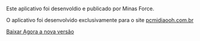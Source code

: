 <img src="https://sistema.pcmidiaooh.com.br/application/storage/system/logo.png" alt="">

Este aplicativo foi desenvoldio e publicado por Minas Force.

O aplicativo foi desenvolvido exclusivamente para o site [pcmidiaooh.com.br](http://pcmidiaooh.com.br)

[Baixar Agora a nova versão](https://github.com/UNDER192103/PC-Midia/releases)
